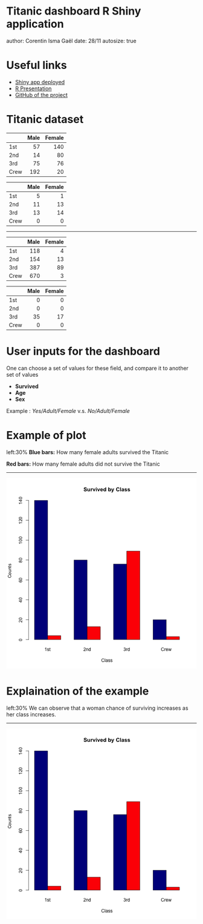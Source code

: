 Titanic dashboard R Shiny application
========================================================
author: Corentin Isma Gaël
date: 28/11
autosize: true

Useful links
========================================================

- [Shiny app deployed](https://corentincoste.shinyapps.io/ing5-dataanalytics-shinyapp/)
- [R Presentation]()
- [GitHub of the project](https://github.com/CorentinCOSTE/ING5-DataAnalytics-ShinyApp)

Titanic dataset
========================================================


|     | Male| Female|
|:----|----:|------:|
|1st  |   57|    140|
|2nd  |   14|     80|
|3rd  |   75|     76|
|Crew |  192|     20|



|     | Male| Female|
|:----|----:|------:|
|1st  |    5|      1|
|2nd  |   11|     13|
|3rd  |   13|     14|
|Crew |    0|      0|

***


|     | Male| Female|
|:----|----:|------:|
|1st  |  118|      4|
|2nd  |  154|     13|
|3rd  |  387|     89|
|Crew |  670|      3|



|     | Male| Female|
|:----|----:|------:|
|1st  |    0|      0|
|2nd  |    0|      0|
|3rd  |   35|     17|
|Crew |    0|      0|

User inputs for the dashboard
========================================================

One can choose a set of values for these field, and compare it to another set of values

- **Survived**
- **Age**
- **Sex**

Example : *Yes/Adult/Female* v.s. *No/Adult/Female*

Example of plot
========================================================
left:30%
**Blue bars:** How many female adults survived the Titanic

**Red bars:** How many female adults did not survive the Titanic

***

![plot of chunk unnamed-chunk-3](RShinyPresentation-figure/unnamed-chunk-3-1.png)


Explaination of the example
========================================================
left:30%
We can observe that a woman chance of surviving increases as her class increases.

***

![plot of chunk unnamed-chunk-4](RShinyPresentation-figure/unnamed-chunk-4-1.png)
